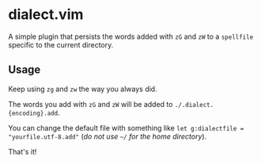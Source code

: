 # dialect.vim

A simple plugin that persists the words added with `zG` and `zW` to a `spellfile` specific to the current directory.


## Usage

Keep using `zg` and `zw` the way you always did.

The words you add with `zG` and `zW` will be added to `./.dialect.{encoding}.add`.

You can change the default file with something like `let g:dialectfile = "yourfile.utf-8.add"` (*do not use `~/` for the home directory*).

That's it!

